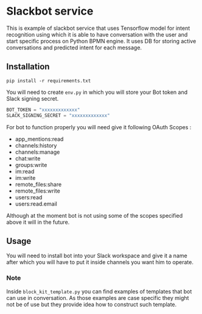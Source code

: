 # Slackbot service

This is example of slackbot service that uses Tensorflow model for intent recognition using which it is able to have conversation with the user and start specific process on Python BPMN engine. It uses DB for storing active conversations and predicted intent for each message.

## Installation 
```
pip install -r requirements.txt
```

You will need to create `env.py` in which you will store your Bot token and Slack signing secret.

```python
BOT_TOKEN = "xxxxxxxxxxxxx"
SLACK_SIGNING_SECRET = "xxxxxxxxxxxxx"
```

For bot to function properly you will need give it following OAuth Scopes :
- app_mentions:read
- channels:history
- channels:manage
- chat:write
- groups:write
- im:read
- im:write
- remote_files:share
- remote_files:write
- users:read
- users:read.email

Although at the moment bot is not using some of the scopes specified above it will in the future.

## Usage

You will need to install bot into your Slack workspace and give it a name after which you will have to put it inside channels you want him to operate.

### Note

Inside `block_kit_template.py` you can find examples of templates that bot can use in conversation. As those examples are case specific they might not be of use but they provide idea how to construct such template.